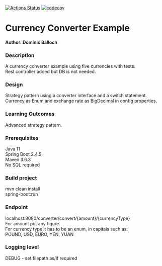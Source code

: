 [![Actions Status](https://github.com/domiballoch/currency-converter/actions/workflows/maven.yml/badge.svg)](https://github.com/domiballoch/currency-converter/actions)
[![codecov](https://codecov.io/gh/domiballoch/currency-converter/branch/master/graph/badge.svg?token=3DQWELQG2V)](https://codecov.io/gh/domiballoch/currency-converter)

<h1>Currency Converter Example</h1>
<h4>Author: Dominic Balloch</h4>

<h3>Description</h3>
A currency converter example using five currencies with tests.
<BR/>Rest controller added but DB is not needed.

<h3>Design</h3>
Strategy pattern using a converter interface and a switch statement.
<br/>Currency as Enum and exchange rate as BigDecimal in config properties.

<h3>Learning Outcomes</h3>
Advanced strategy pattern.

<h3>Prerequisites</h3>
Java 11
<br/> Spring Boot 2.4.5
<br/>Maven 3.6.3
<br/>No SQL required

<h3>Build project</h3>
mvn clean install
<br/>spring-boot:run

<h3>Endpoint</h3>
localhost:8080/converter/convert/{amount}/{currencyType}
<br/>For amount put any figure.
<br/>For currency type it has to be an enum, in capitals such as:
<br/>POUND, USD, EURO, YEN, YUAN

<h3>Logging level</h3>
DEBUG - set filepath as/if required
